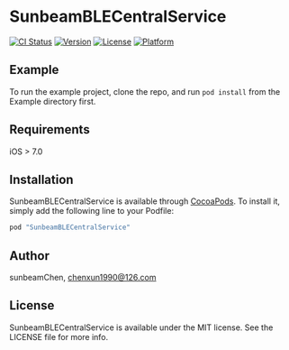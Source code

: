# SunbeamBLECentralService

[![CI Status](http://img.shields.io/travis/sunbeamChen/SunbeamBLECentralService.svg?style=flat)](https://travis-ci.org/sunbeamChen/SunbeamBLECentralService)
[![Version](https://img.shields.io/cocoapods/v/SunbeamBLECentralService.svg?style=flat)](http://cocoapods.org/pods/SunbeamBLECentralService)
[![License](https://img.shields.io/cocoapods/l/SunbeamBLECentralService.svg?style=flat)](http://cocoapods.org/pods/SunbeamBLECentralService)
[![Platform](https://img.shields.io/cocoapods/p/SunbeamBLECentralService.svg?style=flat)](http://cocoapods.org/pods/SunbeamBLECentralService)

## Example

To run the example project, clone the repo, and run `pod install` from the Example directory first.

## Requirements
iOS > 7.0

## Installation

SunbeamBLECentralService is available through [CocoaPods](http://cocoapods.org). To install
it, simply add the following line to your Podfile:

```ruby
pod "SunbeamBLECentralService"
```

## Author

sunbeamChen, chenxun1990@126.com

## License

SunbeamBLECentralService is available under the MIT license. See the LICENSE file for more info.
